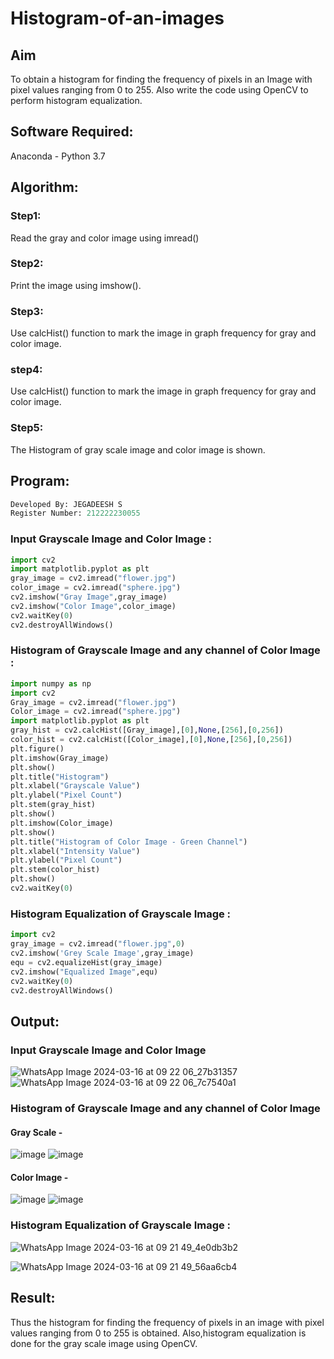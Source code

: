 # Histogram-of-an-images
## Aim
To obtain a histogram for finding the frequency of pixels in an Image with pixel values ranging from 0 to 255. Also write the code using OpenCV to perform histogram equalization.

## Software Required:
Anaconda - Python 3.7

## Algorithm:
### Step1:
Read the gray and color image using imread()

### Step2:
Print the image using imshow().

### Step3:
Use calcHist() function to mark the image in graph frequency for gray and color image.

### step4:
Use calcHist() function to mark the image in graph frequency for gray and color image.

### Step5:
The Histogram of gray scale image and color image is shown.


## Program:

```python
Developed By: JEGADEESH S
Register Number: 212222230055
```

### Input Grayscale Image and Color Image : 

```python
import cv2
import matplotlib.pyplot as plt
gray_image = cv2.imread("flower.jpg")
color_image = cv2.imread("sphere.jpg")
cv2.imshow("Gray Image",gray_image)
cv2.imshow("Color Image",color_image)
cv2.waitKey(0)
cv2.destroyAllWindows()
```

### Histogram of Grayscale Image and any channel of Color Image :

```python
import numpy as np
import cv2
Gray_image = cv2.imread("flower.jpg")
Color_image = cv2.imread("sphere.jpg")
import matplotlib.pyplot as plt
gray_hist = cv2.calcHist([Gray_image],[0],None,[256],[0,256])
color_hist = cv2.calcHist([Color_image],[0],None,[256],[0,256])
plt.figure()
plt.imshow(Gray_image)
plt.show()
plt.title("Histogram")
plt.xlabel("Grayscale Value")
plt.ylabel("Pixel Count")
plt.stem(gray_hist)
plt.show()
plt.imshow(Color_image)
plt.show()
plt.title("Histogram of Color Image - Green Channel")
plt.xlabel("Intensity Value")
plt.ylabel("Pixel Count")
plt.stem(color_hist)
plt.show()
cv2.waitKey(0)
```

### Histogram Equalization of Grayscale Image :
```python
import cv2
gray_image = cv2.imread("flower.jpg",0)
cv2.imshow('Grey Scale Image',gray_image)
equ = cv2.equalizeHist(gray_image)
cv2.imshow("Equalized Image",equ)
cv2.waitKey(0)
cv2.destroyAllWindows()
```

## Output:

### Input Grayscale Image and Color Image
![WhatsApp Image 2024-03-16 at 09 22 06_27b31357](https://github.com/Nagul71/Histogram-of-an-images/assets/118661118/857ab205-3e14-4e96-b434-347656739b0b)
![WhatsApp Image 2024-03-16 at 09 22 06_7c7540a1](https://github.com/Nagul71/Histogram-of-an-images/assets/118661118/9b674a19-6854-4046-9b21-bc60e6da229d)


### Histogram of Grayscale Image and any channel of Color Image

#### Gray Scale -

![image](https://github.com/Nagul71/Histogram-of-an-images/assets/118661118/441834f1-fee0-4fc3-8a0f-d0d1027e8675)
![image](https://github.com/Nagul71/Histogram-of-an-images/assets/118661118/ae043712-4878-446e-adf1-543d29811c55)



#### Color Image -

![image](https://github.com/Nagul71/Histogram-of-an-images/assets/118661118/e6eb2750-21ff-44d6-a189-63567fa56b16)
![image](https://github.com/Nagul71/Histogram-of-an-images/assets/118661118/4ce65170-b561-4bae-a3b3-3f8ba82bd633)




### Histogram Equalization of Grayscale Image :

![WhatsApp Image 2024-03-16 at 09 21 49_4e0db3b2](https://github.com/Nagul71/Histogram-of-an-images/assets/118661118/087a53e2-d1fc-4d75-838f-aee6af150e5c)


![WhatsApp Image 2024-03-16 at 09 21 49_56aa6cb4](https://github.com/Nagul71/Histogram-of-an-images/assets/118661118/c056c740-7dc3-4d2a-b5bb-cdc37d556f56)



## Result: 
Thus the histogram for finding the frequency of pixels in an image with pixel values ranging from 0 to 255 is obtained. Also,histogram equalization is done for the gray scale image using OpenCV.
